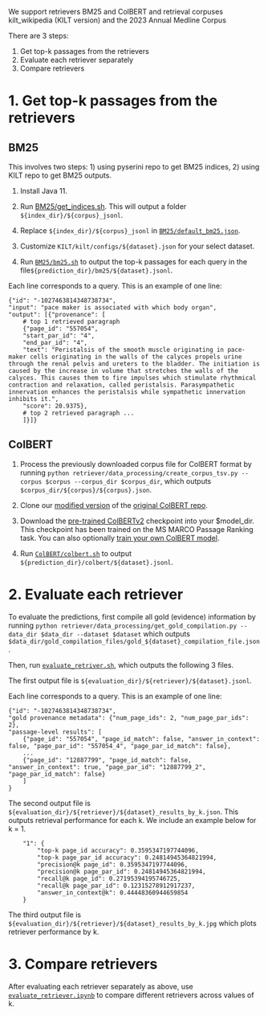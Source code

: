 We support retrievers BM25 and ColBERT and retrieval corpuses kilt_wikipedia (KILT version) and the 2023 Annual Medline Corpus

There are 3 steps: 
1. Get top-k passages from the retrievers
2. Evaluate each retriever separately
3. Compare retrievers

# 1. Get top-k passages from the retrievers
## BM25
This involves two steps: 1) using pyserini repo to get BM25 indices, 2) using KILT repo to get BM25 outputs. 
<!-- 1. Clone [pyserini repo](https://github.com/castorini/pyserini). -->

1. Install Java 11.

2. Run [BM25/get_indices.sh](https://github.com/neulab/ragged/blob/main/retriever/BM25/get_indices.sh). This will output a folder `${index_dir}/${corpus}_jsonl`. 

<!-- 3. Clone [KILT repo](https://github.com/facebookresearch/KILT/tree/main). -->

4. Replace `${index_dir}/${corpus}_jsonl` in [`BM25/default_bm25.json`](https://github.com/neulab/ragged/blob/main/retriever/BM25/default_bm25.json).

<!-- 5. Replace `KILT/kilt/retrievers/BM25_connector.py` with [`BM25/BM25_connector.py`](https://github.com/neulab/ragged/blob/main/retriever/BM25/BM25_connector.py). -->

3. Customize `KILT/kilt/configs/${dataset}.json` for your select dataset.

4. Run [`BM25/bm25.sh`](https://github.com/neulab/ragged/blob/main/retriever/BM25/bm25.sh) to output the top-k passages for each query in the file`${prediction_dir}/bm25/${dataset}.jsonl`.

Each line corresponds to a query. This is an example of one line:
```
{"id": "-1027463814348738734", 
"input": "pace maker is associated with which body organ", 
"output": [{"provenance": [
    # top 1 retrieved paragraph
    {"page_id": "557054", 
    "start_par_id": "4", 
    "end_par_id": "4", 
    "text": "Peristalsis of the smooth muscle originating in pace-maker cells originating in the walls of the calyces propels urine through the renal pelvis and ureters to the bladder. The initiation is caused by the increase in volume that stretches the walls of the calyces. This causes them to fire impulses which stimulate rhythmical contraction and relaxation, called peristalsis. Parasympathetic innervation enhances the peristalsis while sympathetic innervation inhibits it.", 
    "score": 20.9375},
    # top 2 retrieved paragraph ...
    ]}]}
```

## ColBERT
1. Process the previously downloaded corpus file for ColBERT format by running `python retriever/data_processing/create_corpus_tsv.py --corpus $corpus --corpus_dir $corpus_dir`, which outputs `$corpus_dir/${corpus}/${corpus}.json`.

2. Clone our [modified version](https://github.com/jenhsia/RAGGED_ColBERT/tree/merged) of the [original ColBERT repo](https://github.com/stanford-futuredata/ColBERT).

3. Download the [pre-trained ColBERTv2](https://github.com/stanford-futuredata/ColBERT?tab=readme-ov-file#:~:text=pre%2Dtrained%20ColBERTv2%20checkpoint) checkpoint into your $model_dir. This checkpoint has been trained on the MS MARCO Passage Ranking task. You can also optionally [train your own ColBERT model](https://github.com/stanford-futuredata/ColBERT?tab=readme-ov-file#:~:text=train%20your%20own%20ColBERT%20model).

4. Run [`ColBERT/colbert.sh`](https://github.com/neulab/ragged/blob/main/retriever/ColBERT/colbert.sh) to output `${prediction_dir}/colbert/${dataset}.jsonl`.

# 2. Evaluate each retriever
To evaluate the predictions, first compile all gold (evidence) information by running `python retriever/data_processing/get_gold_compilation.py --data_dir $data_dir --dataset $dataset`
which outputs `$data_dir/gold_compilation_files/gold_${dataset}_compilation_file.json`.

Then, run [`evaluate_retriver.sh`](https://github.com/neulab/ragged/blob/main/retriever/evaluate_retriever.sh), which outputs the following 3 files.

The first output file is `${evaluation_dir}/${retriever}/${dataset}.jsonl`. 
<!-- For each line/query, we include passage-level results for each of the k retrieved paragraphs. We include an example of one line below, 
where 'id' corresponds to the query id. -->
Each line corresponds to a query. This is an example of one line:
```
{"id": "-1027463814348738734",
"gold provenance metadata": {"num_page_ids": 2, "num_page_par_ids": 2}, 
"passage-level results": [
    {"page_id": "557054", "page_id_match": false, "answer_in_context": false, "page_par_id": "557054_4", "page_par_id_match": false},
    ...
    {"page_id": "12887799", "page_id_match": false, "answer_in_context": true, "page_par_id": "12887799_2", "page_par_id_match": false}
    ]
}
```

The second output file is `${evaluation_dir}/${retriever}/${dataset}_results_by_k.json`.
This outputs retrieval performance for each k. We include an example below for k = 1.
```
    "1": {
        "top-k page_id accuracy": 0.3595347197744096,
        "top-k page_par_id accuracy": 0.24814945364821994,
        "precision@k page_id": 0.3595347197744096,
        "precision@k page_par_id": 0.24814945364821994,
        "recall@k page_id": 0.27195394195746725,
        "recall@k page_par_id": 0.12315278912917237,
        "answer_in_context@k": 0.44448360944659854
    }
```

The third output file is `${evaluation_dir}/${retriever}/${dataset}_results_by_k.jpg` which plots retriever performance by k. 

# 3. Compare retrievers
After evaluating each retriever separately as above, use [`evaluate_retriever.ipynb`](https://github.com/neulab/ragged/blob/main/retriever/evaluate_retriever.ipynb) to compare different retrievers across values of k.








